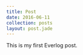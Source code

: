 ```yaml
---
title: Post
date: 2016-06-11
collection: posts
layout: post.jade
---
```


This is my first Everlog post.

